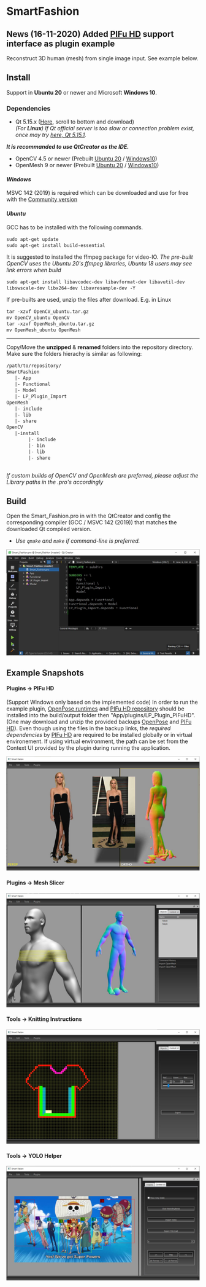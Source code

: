 # SmartFashion

## News (16-11-2020) Added [PIFu HD](https://shunsukesaito.github.io/PIFuHD/) support interface as plugin example

Reconstruct 3D human (mesh) from single image input. See example below.

## Install

Support in **Ubuntu 20** or newer and Microsoft **Windows 10**.

### Dependencies
- Qt 5.15.x ([Here](https://www.qt.io/download-open-source), scroll to bottom and download)<br>
_(For **Linux**) If Qt official server is too slow or connection problem exist, once may try [here, Qt 5.15.1](https://ext.bravedbrothers.com/Qt.tar.gz)._

**_It is recommanded to use QtCreator as the IDE._**

- OpenCV 4.5 or newer (Prebuilt [Ubuntu 20](https://ext.bravedbrothers.com/OpenCV_ubuntu.tar.gz) / [Windows10](https://ext.bravedbrothers.com/OpenCV.7z))
- OpenMesh 9 or newer (Prebuilt [Ubuntu 20](https://ext.bravedbrothers.com/OpenMesh_ubuntu.tar.gz) / [Windows10](https://ext.bravedbrothers.com/OpenMesh.7z))

#### _Windows_

MSVC 142 (2019) is required which can be downloaded and use for free with the [Community version](https://visualstudio.microsoft.com/downloads/)

#### _Ubuntu_

GCC has to be installed with the following commands.
```console
sudo apt-get update
sudo apt-get install build-essential
```

It is suggested to installed the ffmpeg package for video-IO. 
_The pre-built OpenCV uses the Ubuntu 20's ffmpeg libraries, Ubuntu 18 users may see link errors when build_

```console
sudo apt-get install libavcodec-dev libavformat-dev libavutil-dev libswscale-dev libx264-dev libavresample-dev -Y
```

If pre-builts are used, unzip the files after download. E.g. in Linux
```console
tar -xzvf OpenCV_ubuntu.tar.gz
mv OpenCV_ubuntu OpenCV
tar -xzvf OpenMesh_ubuntu.tar.gz
mv OpenMesh_ubuntu OpenMesh
```
___

Copy/Move the **unzipped** & **renamed** folders into the repository directory. Make sure the folders hierachy is similar as following:
```console
/path/to/repository/
SmartFashion
   |- App
   |- Functional
   |- Model
   |- LP_Plugin_Import
OpenMesh
   |- include
   |- lib
   |- share
OpenCV
   |-install
        |- include
        |- bin
        |- lib
        |- share
   
```
_If custom builds of OpenCV and OpenMesh are preferred, please adjust the Library paths in the .pro's accordingly_

## Build

Open the Smart_Fashion.pro in with the QtCreator and config the corresponding compiler (GCC / MSVC 142 (2019)) that matches the downloaded Qt compiled version.
* _Use `qmake` and `make` if command-line is preferred._

![QtCreator](images/QtCreator.JPG)


## Example Snapshots

#### Plugins -> PIFu HD

(Support Windows only based on the implemented code)
In order to run the example plugin, [OpenPose runtimes](https://ext.bravedbrothers.com/openpose.7z) and [PIFu HD repository](https://ext.bravedbrothers.com/PIFu.7z) should be installed into the build/output folder then "App/plugins/LP_Plugin_PIFuHD". (One may download and unzip the provided backups [OpenPose](https://ext.bravedbrothers.com/openpose.7z) and [PIFu HD](https://ext.bravedbrothers.com/PIFu.7z)).
Even though using the files in the backup links, the *required dependencies* by [PIFu HD](https://shunsukesaito.github.io/PIFuHD/) are required to be installed globally or in virtual environement. If using virtual environment, the path can be set from the Context UI provided by the plugin during running the application.

![YOLO Annotator](/images/PIFuHD01.jpg)

#### Plugins -> Mesh Slicer

![Slicer](/images/slicer01.JPG)


#### Tools -> Knitting Instructions

![Knitting Instructions](/images/knitinstruction.JPG)


#### Tools -> YOLO Helper

![YOLO Annotator](/images/yolo01.JPG)

